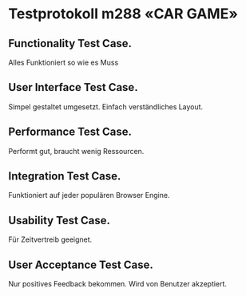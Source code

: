 <h1>Testprotokoll m288 «CAR GAME» </h1>
<h2>Functionality Test Case. </h2>
Alles Funktioniert so wie es Muss
<h2>User Interface Test Case.</h2>
Simpel gestaltet umgesetzt. Einfach verständliches Layout.
<h2>Performance Test Case.</h2>
Performt gut, braucht wenig Ressourcen.
<h2>Integration Test Case.</h2>
Funktioniert auf jeder populären Browser Engine.
<h2>Usability Test Case.</h2>
Für Zeitvertreib geeignet.
<h2>User Acceptance Test Case.</h2>
Nur positives Feedback bekommen. Wird von Benutzer akzeptiert.
